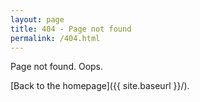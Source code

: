 ```yaml
---
layout: page
title: 404 - Page not found
permalink: /404.html
---
```


Page not found. Oops.

[Back to the homepage]({{ site.baseurl }}/).
